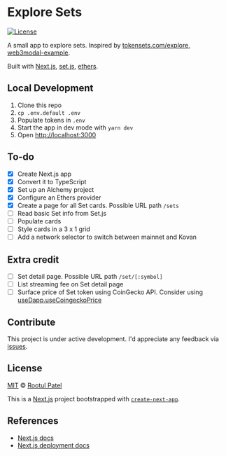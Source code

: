 # Explore Sets

[![License](https://img.shields.io/:license-mit-blue.svg)](https://rootulp.mit-license.org)

A small app to explore sets. Inspired by [tokensets.com/explore](https://www.tokensets.com/explore), [web3modal-example](https://github.com/ChangoMan/web3modal-example).

Built with [Next.js](https://nextjs.org/), [set.js](https://github.com/SetProtocol/set.js), [ethers](https://docs.ethers.io/v5/).

## Local Development
1. Clone this repo
1. `cp .env.default .env`
1. Populate tokens in `.env`
1. Start the app in dev mode with `yarn dev`
1. Open [http://localhost:3000](http://localhost:3000)

## To-do

- [X] Create Next.js app
- [X] Convert it to TypeScript
- [X] Set up an Alchemy project
- [X] Configure an Ethers provider
- [X] Create a page for all Set cards. Possible URL path `/sets`
- [ ] Read basic Set info from Set.js
- [ ] Populate cards
- [ ] Style cards in a 3 x 1 grid
- [ ] Add a network selector to switch between mainnet and Kovan

## Extra credit
- [ ] Set detail page. Possible URL path `/set/[:symbol]`
- [ ] List streaming fee on Set detail page
- [ ] Surface price of Set token using CoinGecko API. Consider using [useDapp.useCoingeckoPrice](https://usedapp.readthedocs.io/en/latest/coingecko.html#hooks)

## Contribute

This project is under active development. I'd appreciate any feedback via [issues](https://github.com/rootulp/explore-sets/issues/new).

## License

[MIT](https://rootulp.mit-license.org/) © [Rootul Patel](https://rootulp.com)

This is a [Next.js](https://nextjs.org/) project bootstrapped with [`create-next-app`](https://github.com/vercel/next.js/tree/canary/packages/create-next-app).

## References

- [Next.js docs](https://nextjs.org/docs)
- [Next.js deployment docs](https://nextjs.org/docs/deployment)
